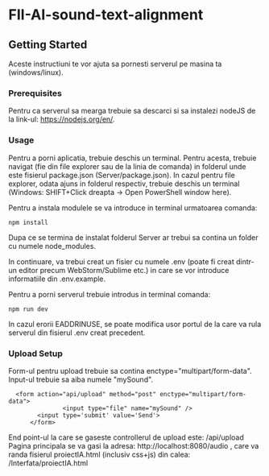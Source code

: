 

# FII-AI-sound-text-alignment

## Getting Started
Aceste instructiuni te vor ajuta sa pornesti serverul pe masina ta (windows/linux).

### Prerequisites

Pentru ca serverul sa mearga trebuie sa descarci si sa instalezi nodeJS de la link-ul: https://nodejs.org/en/.

### Usage
Pentru a porni aplicatia, trebuie deschis un terminal. Pentru acesta, trebuie navigat (fie din file explorer sau de la linia de comanda) in folderul unde este fisierul package.json (Server/package.json). In cazul pentru file explorer, odata ajuns in folderul respectiv, trebuie deschis un terminal (Windows: SHIFT+Click dreapta -> Open PowerShell window here).

Pentru a instala modulele se va introduce in terminal urmatoarea comanda:

```
npm install
```
Dupa ce se termina de instalat folderul Server ar trebui sa contina un folder cu numele node_modules.

In continuare, va trebui creat un fisier cu numele .env (poate fi creat dintr-un editor precum WebStorm/Sublime etc.) in care se vor introduce informatiile din .env.example.

Pentru a porni serverul trebuie introdus in terminal comanda:
```
npm run dev
```


In cazul erorii EADDRINUSE, se poate modifica usor portul de la care va rula serverul din fisierul .env creat precedent.

### Upload Setup

Form-ul pentru upload trebuie sa contina enctype="multipart/form-data".
Input-ul trebuie sa aiba numele "mySound".


```
  <form action="api/upload" method="post" enctype="multipart/form-data">
               <input type="file" name="mySound" />
        <input type='submit' value='Send'>
      </form>
```

End point-ul la care se gaseste controllerul de upload este: /api/upload
Pagina principala se va gasi la adresa: http://localhost:8080/audio , care va randa fisierul
proiectIA.html (inclusiv css+js) din calea: /Interfata/proiectIA.html